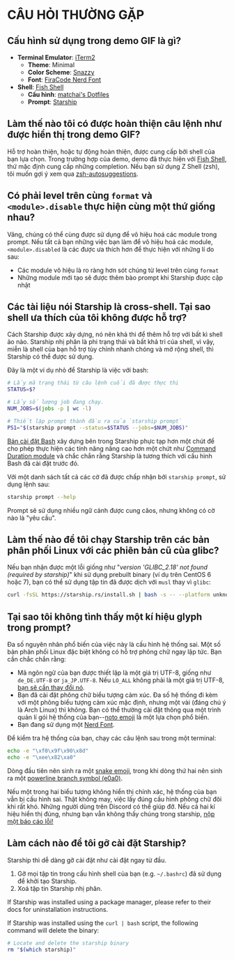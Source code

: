 # CÂU HỎI THƯỜNG GẶP

## Cấu hình sử dụng trong demo GIF là gì?

- **Terminal Emulator**: [iTerm2](https://iterm2.com/)
  - **Theme**: Minimal
  - **Color Scheme**: [Snazzy](https://github.com/sindresorhus/iterm2-snazzy)
  - **Font**: [FiraCode Nerd Font](https://www.nerdfonts.com/font-downloads)
- **Shell**: [Fish Shell](https://fishshell.com/)
  - **Cấu hình**: [matchai's Dotfiles](https://github.com/matchai/dotfiles/blob/b6c6a701d0af8d145a8370288c00bb9f0648b5c2/.config/fish/config.fish)
  - **Prompt**: [Starship](https://starship.rs/)

## Làm thế nào tôi có được hoàn thiện câu lệnh như được hiển thị trong demo GIF?

Hỗ trợ hoàn thiện, hoặc tự động hoàn thiện, được cung cấp bởi shell của bạn lựa chọn. Trong trường hợp của demo, demo đã thực hiện với [Fish Shell](https://fishshell.com/), thứ mặc định cung cấp những completion. Nếu bạn sử dụng Z Shell (zsh), tôi muốn gợi ý xem qua [zsh-autosuggestions](https://github.com/zsh-users/zsh-autosuggestions).

## Có phải level trên cùng `format` và `<module>.disable` thực hiện cùng một thứ giống nhau?

Vâng, chúng có thể cùng được sử dụng để vô hiệu hoá các module trong prompt. Nếu tất cả bạn những việc bạn làm để vô hiệu hoá các module, `<module>.disabled` là các được ưa thích hơn để thực hiện với những lí do sau:

- Các module vô hiệu là ro ràng hơn sót chúng từ level trên cùng `format`
- Những module mới tạo sẽ được thêm bào prompt khi Starship được cập nhật

## Các tài liệu nói Starship là cross-shell. Tại sao shell ưa thích của tôi không được hỗ trợ?

Cách Starship được xây dựng, nó nên khả thi để thêm hỗ trợ với bất kì shell ảo nào. Starship nhị phân là phi trạng thái và bất khả tri của shell, vì vậy, miễn là shell của bạn hỗ trợ tùy chỉnh nhanh chóng và mở rộng shell, thì Starship có thể được sử dụng.

Đây là một ví dụ nhỏ để Starship là việc với bash:

```sh
# Lấy mã trạng thái từ câu lệnh cuối đã được thực thi
STATUS=$?

# Lấy số lượng job đang chạy.
NUM_JOBS=$(jobs -p | wc -l)

# Thiết lập prompt thành đầu ra của `starship prompt`
PS1="$(starship prompt --status=$STATUS --jobs=$NUM_JOBS)"
```

[Bản cài đặt Bash](https://github.com/starship/starship/blob/master/src/init/starship.bash) xây dựng bên trong Starship phực tạp hơn một chút để cho phép thực hiện các tính năng nâng cao hơn một chứt như [Command Duration module](https://starship.rs/config/#Command-Duration) và chắc chắn rằng Starship là tương thích với cấu hình Bash đã cài đặt trước đó.

Với một danh sách tất cả các cờ đã được chấp nhận bởi `starship prompt`, sử dụng lệnh sau:

```sh
starship prompt --help
```

Prompt sẽ sử dụng nhiều ngữ cảnh được cung câos, nhưng không có cờ nào là "yêu cầu".

## Làm thế nào để tôi chạy Starship trên các bản phân phối Linux với các phiên bản cũ của glibc?

Nếu bạn nhận được một lỗi giống như "_version 'GLIBC_2.18' not found (required by starship)_" khi sử dụng prebuilt binary (ví dụ trên CentOS 6 hoặc 7), bạn có thể sử dụng tập tin đã được dịch với `musl` thay vì `glibc`:

```sh
curl -fsSL https://starship.rs/install.sh | bash -s -- --platform unknown-linux-musl
```

## Tại sao tôi không tình thấy một kí hiệu glyph trong prompt?

Đa số nguyên nhân phổ biến của việc này là cấu hình hệ thống sai. Một số bản phân phối Linux đặc biệt không có hỗ trợ phông chữ ngay lập tức. Bạn cần chắc chắn rằng:

- Mã ngôn ngữ của bạn được thiết lập là một giá trị UTF-8, giống như `de_DE.UTF-8` or `ja_JP.UTF-8`. Nếu `LO_ALL` không phải là một giá trị UTF-8, [ bạn sẽ cần thay đổi nó](https://www.tecmint.com/set-system-locales-in-linux/).
- Bạn đã cài đặt phông chữ biểu tượng cảm xúc. Đa số hệ thống đi kèm với một phông biểu tượng cảm xúc mặc định, nhưng một vài (đáng chú ý là Arch Linux) thì không. Bạn có thể thường cài đặt thông qua một trình quản lí gói hệ thống của bạn--[noto emoji](https://www.google.com/get/noto/help/emoji/) là một lựa chọn phổ biến.
- Bạn đang sử dụng một [Nerd Font](https://www.nerdfonts.com/).

Để kiểm tra hệ thống của bạn, chạy các câu lệnh sau trong một terminal:

```sh
echo -e "\xf0\x9f\x90\x8d"
echo -e "\xee\x82\xa0"
```

Dòng đầu tiên nên sinh ra một [snake emoji](https://emojipedia.org/snake/), trong khi dòng thứ hai nên sinh ra một [powerline branch symbol (e0a0)](https://github.com/ryanoasis/powerline-extra-symbols#glyphs).

Nếu một trong hai biểu tượng không hiển thị chính xác, hệ thống của bạn vẫn bị cấu hình sai. Thật không may, việc lấy đúng cấu hình phông chữ đôi khi rất khó. Những người dùng trên Discord có thể giúp đỡ. Nếu cả hai kí hiệu hiển thị đúng, nhưng bạn vẫn không thấy chúng trong starship, [nộp một báo cáo lỗi!](https://github.com/starship/starship/issues/new/choose)

## Làm cách nào để tôi gỡ cài đặt Starship?

Starship thì dễ dàng gỡ cài đặt như cài đặt ngay từ đầu.

1. Gỡ mọi tập tin trong cấu hình shell của bạn (e.g. `~/.bashrc`) đã sử dụng để khởi tạo Starship.
1. Xoá tập tin Starship nhị phân.

If Starship was installed using a package manager, please refer to their docs for uninstallation instructions.

If Starship was installed using the `curl | bash` script, the following command will delete the binary:

```sh
# Locate and delete the starship binary
rm "$(which starship)"
```
